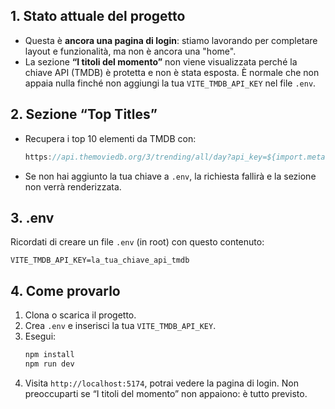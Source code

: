 ## 1. Stato attuale del progetto
- Questa è **ancora una pagina di login**: stiamo lavorando per completare layout e funzionalità, ma non è ancora una "home".
- La sezione **“I titoli del momento”** non viene visualizzata perché la chiave API (TMDB) è protetta e non è stata esposta. È normale che non appaia nulla finché non aggiungi la tua `VITE_TMDB_API_KEY` nel file `.env`.

## 2. Sezione “Top Titles”
- Recupera i top 10 elementi da TMDB con:
  ```ts
  https://api.themoviedb.org/3/trending/all/day?api_key=${import.meta.env.VITE_TMDB_API_KEY}
  ```
- Se non hai aggiunto la tua chiave a `.env`, la richiesta fallirà e la sezione non verrà renderizzata.


## 3. .env
Ricordati di creare un file `.env` (in root) con questo contenuto:
```env
VITE_TMDB_API_KEY=la_tua_chiave_api_tmdb
```

## 4. Come provarlo
1. Clona o scarica il progetto.
2. Crea `.env` e inserisci la tua `VITE_TMDB_API_KEY`.
3. Esegui:
   ```bash
   npm install
   npm run dev
   ```
4. Visita `http://localhost:5174`, potrai vedere la pagina di login. Non preoccuparti se “I titoli del momento” non appaiono: è tutto previsto.

